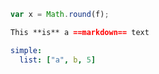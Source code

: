 <!-- internal -->


``` js
var x = Math.round(f);
```

``` markdown
This **is** a ==markdown== text
```

``` yaml
simple:
  list: ["a", b, 5]
```
